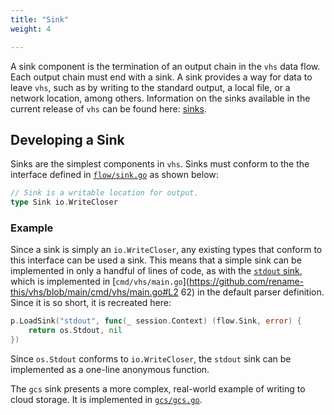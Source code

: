 ```yaml
---
title: "Sink"
weight: 4

---
```


A sink component is the termination of an output chain in the `vhs` data flow. Each output chain must end with a sink.
A sink provides a way for data to leave `vhs`, such as by writing to the standard output, a local file, or a network
location, among others. Information on the sinks available in the current release of `vhs` can be found here:
[sinks](/vhs/reference/#sinks).

## Developing a Sink

Sinks are the simplest components in `vhs`. Sinks must conform to the the interface defined in
[`flow/sink.go`](https://github.com/rename-this/vhs/blob/main/flow/sink.go) as shown below:

```go
// Sink is a writable location for output.
type Sink io.WriteCloser
```

### Example

Since a sink is simply an `io.WriteCloser`, any existing types that conform to this interface can be used a sink. This
means that a simple sink can be implemented in only a handful of lines of code, as with the [`stdout`
sink](/vhs/reference/#stdout), which is implemented in
[`cmd/vhs/main.go`](<https://github.com/rename-this/vhs/blob/main/cmd/vhs/main.go#L2>
62) in the default parser definition. Since it is so short, it is recreated here:

```go
p.LoadSink("stdout", func(_ session.Context) (flow.Sink, error) {
    return os.Stdout, nil
})
```

Since `os.Stdout` conforms to `io.WriteCloser`, the `stdout` sink can be implemented as a one-line anonymous function.

The `gcs` sink presents a more complex, real-world example of writing to cloud storage. It is implemented in
[`gcs/gcs.go`](https://github.com/rename-this/vhs/blob/main/gcs/gcs.go).
